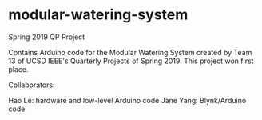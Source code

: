 # modular-watering-system
Spring 2019 QP Project

Contains Arduino code for the Modular Watering System created by Team 13 of UCSD IEEE's Quarterly Projects of Spring 2019. This project won first place.

Collaborators:

Hao Le: hardware and low-level Arduino code
Jane Yang: Blynk/Arduino code